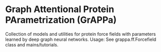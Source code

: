 # Graph Attentional Protein PArametrization (GrAPPa)

Collection of models and utilities for protein force fields with parameters learned by deep graph neural networks. Usage: See grappa.ff.Forcefield class and mains/tutorials.
